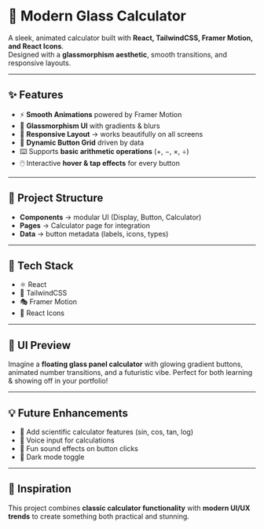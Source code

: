 # 🧮 Modern Glass Calculator  

A sleek, animated calculator built with **React, TailwindCSS, Framer Motion, and React Icons**.  
Designed with a **glassmorphism aesthetic**, smooth transitions, and responsive layouts.  

---

## ✨ Features  
- ⚡ **Smooth Animations** powered by Framer Motion  
- 🎨 **Glassmorphism UI** with gradients & blurs  
- 📱 **Responsive Layout** → works beautifully on all screens  
- 🔢 **Dynamic Button Grid** driven by data  
- ⌨️ Supports **basic arithmetic operations** (+, −, ×, ÷)  
- 🖱️ Interactive **hover & tap effects** for every button  

---

## 📂 Project Structure  
- **Components** → modular UI (Display, Button, Calculator)  
- **Pages** → Calculator page for integration  
- **Data** → button metadata (labels, icons, types)  

---

## 🚀 Tech Stack  
- ⚛️ React  
- 🎨 TailwindCSS  
- 🎭 Framer Motion  
- 🔗 React Icons  

---

## 🌟 UI Preview  
Imagine a **floating glass panel calculator** with glowing gradient buttons, animated number transitions, and a futuristic vibe. Perfect for both learning & showing off in your portfolio!  

---

## 💡 Future Enhancements  
- 🧩 Add scientific calculator features (sin, cos, tan, log)  
- 🎤 Voice input for calculations  
- 🎵 Fun sound effects on button clicks  
- 🌙 Dark mode toggle  

---

## 🙌 Inspiration  
This project combines **classic calculator functionality** with **modern UI/UX trends** to create something both practical and stunning.  
